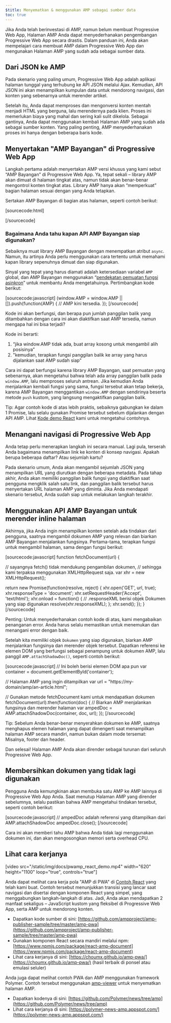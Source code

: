 ```yaml
---
$title: Menyematkan & menggunakan AMP sebagai sumber data
toc: true
---
```



Jika Anda telah berinvestasi di AMP, namun belum membuat Progressive Web App, Halaman AMP Anda dapat menyederhanakan pengembangan Progressive Web App secara drastis. Dalam panduan ini, Anda akan mempelajari cara membuat AMP dalam Progressive Web App dan mengunakan Halaman AMP yang sudah ada sebagai sumber data.

## Dari JSON ke AMP

Pada skenario yang paling umum, Progressive Web App adalah aplikasi halaman tunggal yang terhubung ke API JSON melalui Ajax. Kemudian, API JSON ini akan menampilkan kumpulan data untuk mendorong navigasi, dan konten yang sebenarnya untuk merender artikel.

Setelah itu, Anda dapat memproses dan mengonversi konten mentah menjadi HTML yang berguna, lalu merendernya pada klien. Proses ini memerlukan biaya yang mahal dan sering kali sulit dikelola. Sebagai gantinya, Anda dapat menggunakan kembali Halaman AMP yang sudah ada sebagai sumber konten. Yang paling penting, AMP menyederhanakan proses ini hanya dengan beberapa baris kode.

##  Menyertakan "AMP Bayangan" di Progressive Web App

Langkah pertama adalah menyertakan AMP versi khusus yang kami sebut “AMP Bayangan” di Progressive Web App. Ya, tepat sekali – library AMP akan dimuat di halaman tingkat atas, namun tidak akan benar-benar mengontrol konten tingkat atas. Library AMP hanya akan “memperkuat” bagian halaman sesuai dengan yang Anda tetapkan.

Sertakan AMP Bayangan di bagian atas halaman, seperti contoh berikut:

[sourcecode:html]
<!-- Muat library waktu proses AMP-with-Shadow-DOM secara asinkron. -->
<script async src="https://cdn.ampproject.org/shadow-v0.js"></script>
[/sourcecode]

### Bagaimana Anda tahu kapan API AMP Bayangan siap digunakan?

Sebaiknya muat library AMP Bayangan dengan menempatkan atribut `async`. Namun, itu artinya Anda perlu menggunakan cara tertentu untuk memahami kapan library sepenuhnya dimuat dan siap digunakan.

Sinyal yang tepat yang harus diamati adalah ketersediaan variabel `AMP` global, dan AMP Bayangan menggunakan “[pendekatan pemuatan fungsi asinkron](http://mrcoles.com/blog/google-analytics-asynchronous-tracking-how-it-work/)” untuk membantu Anda mengetahuinya. Pertimbangkan kode berikut:

[sourcecode:javascript]
(window.AMP = window.AMP || []).push(function(AMP) {
  // AMP kini tersedia.
});
[/sourcecode]

Kode ini akan berfungsi, dan berapa pun jumlah panggilan balik yang ditambahkan dengan cara ini akan diaktifkan saat AMP tersedia, namun mengapa hal ini bisa terjadi?

Kode ini berarti:

  1. “jika window.AMP tidak ada, buat array kosong untuk mengambil alih posisinya”
  1. "kemudian, terapkan fungsi panggilan balik ke array yang harus dijalankan saat AMP sudah siap"

Cara ini dapat berfungsi karena library AMP Bayangan, saat pemuatan yang sebenarnya, akan mengetahui bahwa telah ada array panggilan balik pada `window.AMP`, lalu memproses seluruh antrean. Jika kemudian Anda menjalankan kembali fungsi yang sama, fungsi tersebut akan tetap bekerja, karena AMP Bayangan menggantikan `window.AMP` dengan sendirinya beserta metode `push` kustom, yang langsung mengaktifkan panggilan balik.

Tip: Agar contoh kode di atas lebih praktis, sebaiknya gabungkan ke dalam 1 Promise, lalu selalu gunakan Promise tersebut sebelum dijalankan dengan API AMP. Lihat [Kode demo React](https://github.com/ampproject/amp-publisher-sample/blob/master/amp-pwa/src/components/amp-document/amp-document.js#L20) kami untuk mengetahui contohnya.

## Menangani navigasi di Progressive Web App

Anda tetap perlu menerapkan langkah ini secara manual. Lagi pula, terserah Anda bagaimana menampilkan link ke konten di konsep navigasi. Apakah berupa beberapa daftar? Atau sejumlah kartu?

Pada skenario umum, Anda akan mengambil sejumlah JSON yang menampilkan URL yang diurutkan dengan beberapa metadata. Pada tahap akhir, Anda akan memiliki panggilan balik fungsi yang diaktifkan saat pengguna mengklik salah satu link, dan panggilan balik tersebut harus menyertakan URL halaman AMP yang diminta. Jika Anda mendapati skenario tersebut, Anda sudah siap untuk melakukan langkah terakhir.

## Menggunakan API AMP Bayangan untuk merender inline halaman

Akhirnya, jika Anda ingin menampilkan konten setelah ada tindakan dari pengguna, saatnya mengambil dokumen AMP yang relevan dan biarkan AMP Bayangan menjalankan fungsinya. Pertama-tama, terapkan fungsi untuk mengambil halaman, sama dengan fungsi berikut:

[sourcecode:javascript]
function fetchDocument(url) {

  // sayangnya fetch() tidak mendukung pengambilan dokumen,
  // sehingga kami terpaksa menggunakan XMLHttpRequest saja.
  var xhr = new XMLHttpRequest();

  return new Promise(function(resolve, reject) {
    xhr.open('GET', url, true);
    xhr.responseType = 'document';
    xhr.setRequestHeader('Accept', 'text/html');
    xhr.onload = function() {
      // .responseXML berisi objek Dokumen yang siap digunakan
      resolve(xhr.responseXML);
    };
    xhr.send();
  });
}
[/sourcecode]

Penting: Untuk menyederhanakan contoh kode di atas, kami mengabaikan penanganan error. Anda harus selalu memastikan untuk menemukan dan menangani error dengan baik.

Setelah kita memiliki objek `Dokumen` yang siap digunakan, biarkan AMP menjalankan fungsinya dan merender objek tersebut. Dapatkan referensi ke elemen DOM yang berfungsi sebagai penampung untuk dokumen AMP, lalu panggil `AMP.attachShadowDoc()`, seperti contoh berikut:

[sourcecode:javascript]
// Ini boleh berisi elemen DOM apa pun
var container = document.getElementById('container');

// Halaman AMP yang ingin ditampilkan
var url = "https://my-domain/amp/an-article.html";

// Gunakan metode fetchDocument kami untuk mendapatkan dokumen
fetchDocument(url).then(function(doc) {
  // Biarkan AMP menjalankan fungsinya dan merender halaman
  var ampedDoc = AMP.attachShadowDoc(container, doc, url);
});
[/sourcecode]

Tip: Sebelum Anda benar-benar menyerahkan dokumen ke AMP, saatnya menghapus elemen halaman yang dapat dimengerti saat menampilkan halaman AMP secara mandiri, namun bukan dalam mode tersemat: Misalnya, footer dan header.

Dan selesai! Halaman AMP Anda akan dirender sebagai turunan dari seluruh Progressive Web App.

## Membersihkan dokumen yang tidak lagi digunakan

Pengguna Anda kemungkinan akan membuka satu AMP ke AMP lainnya di Progressive Web App Anda. Saat menutup Halaman AMP yang dirender sebelumnya, selalu pastikan bahwa AMP mengetahui tindakan tersebut, seperti contoh berikut:

[sourcecode:javascript]
// ampedDoc adalah referensi yang ditampilkan dari AMP.attachShadowDoc
ampedDoc.close();
[/sourcecode]

Cara ini akan memberi tahu AMP bahwa Anda tidak lagi menggunakan dokumen ini, dan akan mengosongkan memori serta overhead CPU.

## Lihat cara kerjanya

[video src="/static/img/docs/pwamp_react_demo.mp4" width="620" height="1100" loop="true", controls="true"]

Anda dapat melihat cara kerja pola "AMP di PWA" di [Contoh React](https://github.com/ampproject/amp-publisher-sample/tree/master/amp-pwa) yang telah kami buat. Contoh tersebut menunjukkan transisi yang lancar saat navigasi dan disertai dengan komponen React yang simpel, yang menggabungkan langkah-langkah di atas. Jadi, Anda akan mendapatkan 2 manfaat sekaligus – JavaScript kustom yang fleksibel di Progressive Web App, serta AMP untuk mendorong konten.

* Dapatkan kode sumber di sini: [https://github.com/ampproject/amp-publisher-sample/tree/master/amp-pwa](https://github.com/ampproject/amp-publisher-sample/tree/master/amp-pwa)
* Gunakan komponen React secara mandiri melalui npm: [https://www.npmjs.com/package/react-amp-document](https://www.npmjs.com/package/react-amp-document)
* Lihat cara kerjanya di sini: [https://choumx.github.io/amp-pwa/](https://choumx.github.io/amp-pwa/) (hasil terbaik di ponsel atau emulasi seluler)

Anda juga dapat melihat contoh PWA dan AMP menggunakan framework Polymer. Contoh tersebut menggunakan [amp-viewer](https://github.com/PolymerLabs/amp-viewer/) untuk menyematkan halaman AMP.

* Dapatkan kodenya di sini: [https://github.com/Polymer/news/tree/amp](https://github.com/Polymer/news/tree/amp)
* Lihat cara kerjanya di sini: [https://polymer-news-amp.appspot.com/](https://polymer-news-amp.appspot.com/)


